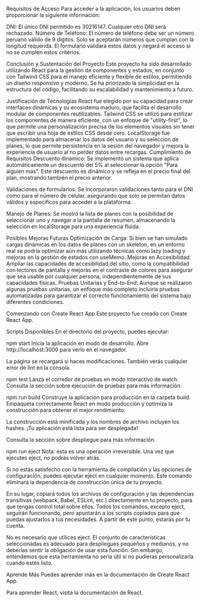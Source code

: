 Requisitos de Acceso
Para acceder a la aplicación, los usuarios deben proporcionar la siguiente información:

DNI: El único DNI permitido es 30216147. Cualquier otro DNI será rechazado.
Número de Teléfono: El número de teléfono debe ser un número peruano válido de 9 dígitos. Solo se aceptarán números que cumplan con la longitud requerida.
El formulario validará estos datos y negará el acceso si no se cumplen estos criterios.


Conclusión y Sustentación del Proyecto
Este proyecto ha sido desarrollado utilizando React para la gestión de componentes y estados, en conjunto con Tailwind CSS para el manejo eficiente y flexible de estilos, permitiendo un diseño responsivo y moderno. Se ha priorizado la simplicidad en la estructura del código, facilitando su escalabilidad y mantenimiento a futuro.

Justificación de Tecnologías
React fue elegido por su capacidad para crear interfaces dinámicas y su ecosistema maduro, que facilita el desarrollo modular de componentes reutilizables.
Tailwind CSS se utilizó para estilizar los componentes de manera eficiente, con un enfoque de "utility-first", lo que permite una personalización precisa de los elementos visuales sin tener que escribir una hoja de estilos CSS desde cero.
LocalStorage fue implementado para almacenar los datos del usuario y su selección de planes, lo que permite persistencia en la sesión del navegador y mejora la experiencia de usuario al no perder datos entre recargas.
Cumplimiento de Requisitos
Descuento dinámico: Se implementó un sistema que aplica automáticamente un descuento del 5% al seleccionar la opción "Para alguien más". Este descuento es dinámico y se refleja en el precio final del plan, mostrando también el precio anterior.

Validaciones de formularios: Se incorporaron validaciones tanto para el DNI como para el número de celular, asegurando que solo se permitan datos válidos y específicos para acceder a la plataforma.

Manejo de Planes: Se mostró la lista de planes con la posibilidad de seleccionar uno y navegar a la pantalla de resumen, almacenando la selección en localStorage para una experiencia fluida.

Posibles Mejoras Futuras
Optimización de Carga: Si bien se han simulado cargas dinámicas en los datos de planes con un skeleton, en un entorno real se podría optimizar aún más utilizando técnicas como lazy loading y mejoras en la gestión de estados con useMemo.
Mejoras en Accesibilidad: Ampliar las capacidades de accesibilidad del sitio, como la compatibilidad con lectores de pantalla y mejoras en el contraste de colores para asegurar que sea usable por cualquier persona, independientemente de sus capacidades físicas.
Pruebas Unitarias y End-to-End: Aunque se realizaron algunas pruebas unitarias, un enfoque más completo incluiría pruebas automatizadas para garantizar el correcto funcionamiento del sistema bajo diferentes condiciones.


Comenzando con Create React App
Este proyecto fue creado con Create React App.

Scripts Disponibles
En el directorio del proyecto, puedes ejecutar:

npm start
Inicia la aplicación en modo de desarrollo.
Abre http://localhost:3000 para verlo en el navegador.

La página se recargará si haces modificaciones.
También verás cualquier error de lint en la consola.

npm test
Lanza el corredor de pruebas en modo interactivo de watch.
Consulta la sección sobre ejecución de pruebas para más información.

npm run build
Construye la aplicación para producción en la carpeta build.
Empaqueta correctamente React en modo producción y optimiza la construcción para obtener el mejor rendimiento.

La construcción está minificada y los nombres de archivo incluyen los hashes.
¡Tu aplicación está lista para ser desplegada!

Consulta la sección sobre despliegue para más información.

npm run eject
Nota: esta es una operación irreversible. Una vez que ejecutes eject, no podrás volver atrás.

Si no estás satisfecho con la herramienta de compilación y las opciones de configuración, puedes ejecutar eject en cualquier momento. Este comando eliminará la dependencia de construcción única de tu proyecto.

En su lugar, copiará todos los archivos de configuración y las dependencias transitivas (webpack, Babel, ESLint, etc.) directamente en tu proyecto, para que tengas control total sobre ellos. Todos los comandos, excepto eject, seguirán funcionando, pero apuntarán a los scripts copiados para que puedas ajustarlos a tus necesidades. A partir de este punto, estarás por tu cuenta.

No es necesario que utilices eject. El conjunto de características seleccionadas es adecuado para despliegues pequeños y medianos, y no deberías sentir la obligación de usar esta función. Sin embargo, entendemos que esta herramienta no sería útil si no pudieras personalizarla cuando estés listo.



Aprende Más
Puedes aprender más en la documentación de Create React App.

Para aprender React, visita la documentación de React.